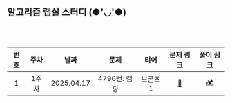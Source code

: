 
## 알고리즘 랩실 스터디 (●'◡'●)

<br>
<br>

|번호|주차|날짜|문제|티어|문제 링크|풀이 링크|
|:--:|:--:|:--:|:--:|:--:|:--:|:--:|
|1|1주차|2025.04.17|4796번: 캠핑|브론즈 1|[🔗](https://www.acmicpc.net/problem/4796)|[🏕️](https://github.com/xxubin04/algorithms/tree/main/algorithm-lab-study/01-Greedy/4706.%20%EC%BA%A0%ED%95%91)|

